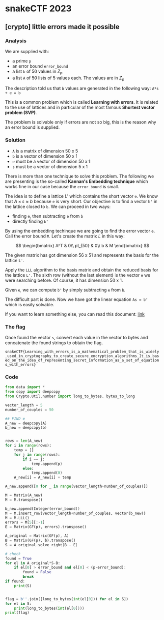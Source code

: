 # snakeCTF 2023
## [crypto] little errors made it possible

### Analysis
We are supplied with:
- a prime `p`
- an error bound `error_bound`
- a list `b` of 50 values in $Z_p$
- a list `A` of 50 lists of 5 values each. The values are in $Z_p$

The description told us that `b` values are generated in the following way: `A*s + e = b`

This is a common problem which is called **Learning with errors**.
It is related to the use of lattices and in particular of the most famous **Shortest vector problem (SVP)**.

The problem is solvable only if errors are not so big, this is the reason why an error bound is supplied.

### Solution
- `A` is a matrix of dimension 50 x 5 
- `b` is a vector of dimension 50 x 1
- `e` must be a vector of dimension 50 x 1
- `s` must be a vector of dimension 5 x 1

There is more than one technique to solve this problem. The following we are presenting is the so-called **Kannan's Embedding technique** which works fine in our case because the `error_bound` is small. 

The idea is to define a lattice $L'$ which contains the short vector `e`. 
We know that $A\times s \approx b$ because `e` is very short. Our objective is to find a vector `b'` in the lattice closed to `b`. We can proceed in two ways: 
- finding `e`, then subtracting `e` from `b`
- directly finding `b'`

By using the embedding techinque we are going to find the error vector `e`. Call the error bound `M`.
Let's create the matrix $L$ in this way:

$$
\begin{bmatrix}
A^T & 0\\
pI_{50} & 0\\
b & M
\end{bmatrix}
$$

The given matrix has got dimension 56 x 51 and represents the basis for the lattice `L'`.

Apply the `LLL` algorithm to the basis matrix and obtain the reduced basis for the lattice `L'`. 
The sixth row (without the last element) is the vector `e` we were searching before. Of course, it has dimension 50 x 1.

Given `e`, we can compute `b'` by simply subtracting `e` from `b`.

The difficult part is done. Now we have got the linear equation `As = b'` which is easily solvable.

If you want to learn something else, you can read this document: [link](https://www.math.auckland.ac.nz/~sgal018/crypto-book/ch18.pdf)

### The flag
Once found the vector `s`, convert each value in the vector to bytes and concatenate the found strings to obtain the flag.

`snakeCTF{Learning_with_errors_is_a_mathematical_problem_that_is_widely_used_in_cryptography_to_create_secure_encryption_algorithms_It_is_based_on_the_idea_of_representing_secret_information_as_a_set_of_equations_with_errors}`

### Code

```python
from data import *
from copy import deepcopy
from Crypto.Util.number import long_to_bytes, bytes_to_long

vector_length = 5
number_of_couples = 50

## FIND e
A_new = deepcopy(A)
b_new = deepcopy(b)


rows = len(A_new)
for i in range(rows):
    temp = []
    for j in range(rows):
        if i == j:
            temp.append(p)
        else:
            temp.append(0)
    A_new[i] = A_new[i] + temp

A_new.append([0 for _ in range(vector_length+number_of_couples)])

M = Matrix(A_new)
M = M.transpose()

b_new.append(Integer(error_bound))
M = M.insert_row(vector_length+number_of_couples, vector(b_new))
M = M.LLL()
errors = M[5][:-1]
E = Matrix(GF(p), errors).transpose()

A_original = Matrix(GF(p), A)
B = Matrix(GF(p), b).transpose()
S = A_original.solve_right(B - E)

# check
found = True
for el in A_original*S-B:
    if el[0] > error_bound and el[0] < (p-error_bound):
        found = False
        break
if found:
    print(S)


flag = b''.join([long_to_bytes(int(el[0])) for el in S])
for el in S:
    print(long_to_bytes(int(el[0])))
print(flag)
```


